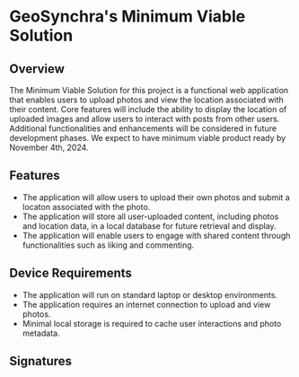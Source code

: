 # GeoSynchra's Minimum Viable Solution

## Overview
The Minimum Viable Solution for this project is a functional web application that enables users to upload photos and view the location associated with their content. Core features will include the ability to display the location of uploaded images and allow users to interact with posts from other users. Additional functionalities and enhancements will be considered in future development phases. We expect to have minimum viable product ready by November 4th, 2024. 

## Features
- The application will allow users to upload their own photos and submit a locaton associated with the photo.
- The application will store all user-uploaded content, including photos and location data, in a local database for future retrieval and display.
- The application will enable users to engage with shared content through functionalities such as liking and commenting.

## Device Requirements
- The application will run on standard laptop or desktop environments.
- The application requires an internet connection to upload and view photos.
- Minimal local storage is required to cache user interactions and photo metadata.

## Signatures
